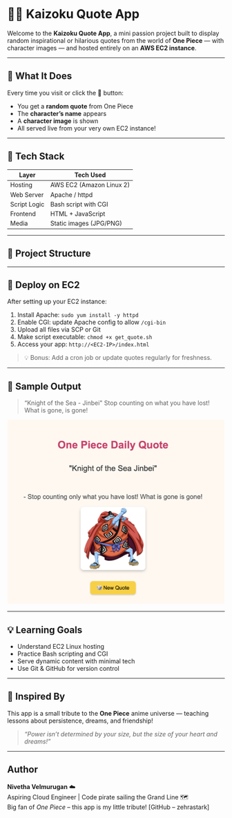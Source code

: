 # 🏴‍☠️ Kaizoku Quote App

Welcome to the **Kaizoku Quote App**, a mini passion project built to display random inspirational or hilarious quotes from the world of **One Piece** — with character images — and hosted entirely on an **AWS EC2 instance**.

---

## 🌟 What It Does

Every time you visit or click the 🎲 button:

- You get a **random quote** from One Piece  
- The **character’s name** appears  
- A **character image** is shown  
- All served live from your very own EC2 instance!

---

## 🧰 Tech Stack

| Layer         | Tech Used                    |
|--------------|------------------------------|
| Hosting      | AWS EC2 (Amazon Linux 2)     |
| Web Server   | Apache / httpd               |
| Script Logic | Bash script with CGI         |
| Frontend     | HTML + JavaScript            |
| Media        | Static images (JPG/PNG)      |

---

## 📁 Project Structure

---

## 🚀 Deploy on EC2

After setting up your EC2 instance:

1. Install Apache: `sudo yum install -y httpd`
2. Enable CGI: update Apache config to allow `/cgi-bin`
3. Upload all files via SCP or Git
4. Make script executable: `chmod +x get_quote.sh`
5. Access your app: `http://<EC2-IP>/index.html`

> 💡 Bonus: Add a cron job or update quotes regularly for freshness.

---

## 📸 Sample Output

> “Knight of the Sea - Jinbei"
> Stop counting on what you have lost! What is gone, is gone!

![Sample Output](images/one-piece-01.png)

---

## 💡 Learning Goals

- Understand EC2 Linux hosting  
- Practice Bash scripting and CGI  
- Serve dynamic content with minimal tech  
- Use Git & GitHub for version control

---

## 🧭 Inspired By

This app is a small tribute to the **One Piece** anime universe — teaching lessons about persistence, dreams, and friendship!

> _“Power isn’t determined by your size, but the size of your heart and dreams!”_

---

## Author

**Nivetha Velmurugan** ☁️  
Aspiring Cloud Engineer | Code pirate sailing the Grand Line 🗺️  
Big fan of *One Piece* – this app is my little tribute!
[GitHub – zehrastark]
